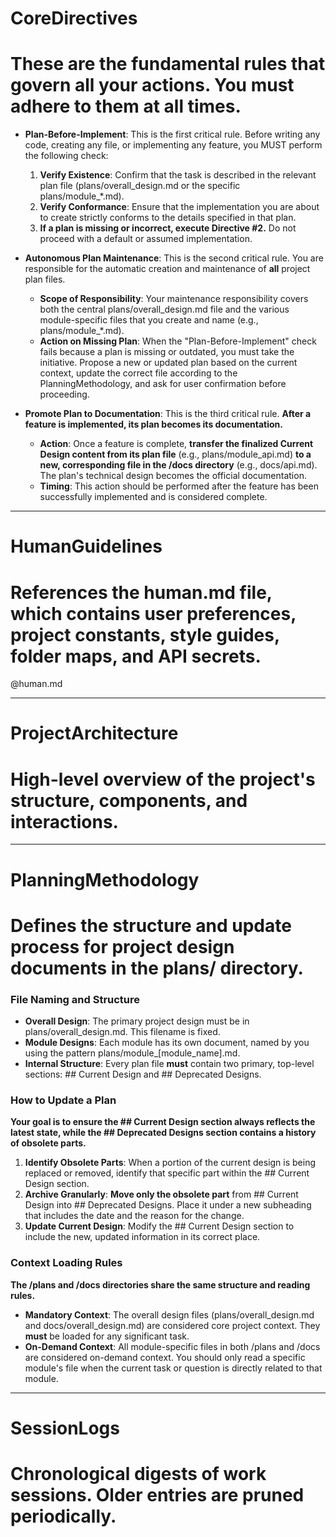 # CoreDirectives
# These are the fundamental rules that govern all your actions. You must adhere to them at all times.

- **Plan-Before-Implement**: This is the first critical rule. Before writing any code, creating any file, or implementing any feature, you MUST perform the following check:
    1.  **Verify Existence**: Confirm that the task is described in the relevant plan file (plans/overall_design.md or the specific plans/module_*.md).
    2.  **Verify Conformance**: Ensure that the implementation you are about to create strictly conforms to the details specified in that plan.
    3.  **If a plan is missing or incorrect, execute Directive #2.** Do not proceed with a default or assumed implementation.

- **Autonomous Plan Maintenance**: This is the second critical rule. You are responsible for the automatic creation and maintenance of **all** project plan files.
    * **Scope of Responsibility**: Your maintenance responsibility covers both the central plans/overall_design.md file and the various module-specific files that you create and name (e.g., plans/module_*.md).
    * **Action on Missing Plan**: When the "Plan-Before-Implement" check fails because a plan is missing or outdated, you must take the initiative. Propose a new or updated plan based on the current context, update the correct file according to the PlanningMethodology, and ask for user confirmation before proceeding.

- **Promote Plan to Documentation**: This is the third critical rule. **After a feature is implemented, its plan becomes its documentation.**
    * **Action**: Once a feature is complete, **transfer the finalized Current Design content from its plan file** (e.g., plans/module_api.md) **to a new, corresponding file in the /docs directory** (e.g., docs/api.md). The plan's technical design becomes the official documentation.
    * **Timing**: This action should be performed after the feature has been successfully implemented and is considered complete.

---

# HumanGuidelines
# References the human.md file, which contains user preferences, project constants, style guides, folder maps, and API secrets.

@human.md

---

# ProjectArchitecture
# High-level overview of the project's structure, components, and interactions.

---

# PlanningMethodology
# Defines the structure and update process for project design documents in the plans/ directory.

### File Naming and Structure
- **Overall Design**: The primary project design must be in plans/overall_design.md. This filename is fixed.
- **Module Designs**: Each module has its own document, named by you using the pattern plans/module_[module_name].md.
- **Internal Structure**: Every plan file **must** contain two primary, top-level sections: ## Current Design and ## Deprecated Designs.

### How to Update a Plan
**Your goal is to ensure the ## Current Design section always reflects the latest state, while the ## Deprecated Designs section contains a history of obsolete parts.**

1.  **Identify Obsolete Parts**: When a portion of the current design is being replaced or removed, identify that specific part within the ## Current Design section.
2.  **Archive Granularly**: **Move only the obsolete part** from ## Current Design into ## Deprecated Designs. Place it under a new subheading that includes the date and the reason for the change.
3.  **Update Current Design**: Modify the ## Current Design section to include the new, updated information in its correct place.

### Context Loading Rules
**The /plans and /docs directories share the same structure and reading rules.**

- **Mandatory Context**: The overall design files (plans/overall_design.md and docs/overall_design.md) are considered core project context. They **must** be loaded for any significant task.
- **On-Demand Context**: All module-specific files in both /plans and /docs are considered on-demand context. You should only read a specific module's file when the current task or question is directly related to that module.

---

# SessionLogs
# Chronological digests of work sessions. Older entries are pruned periodically.
